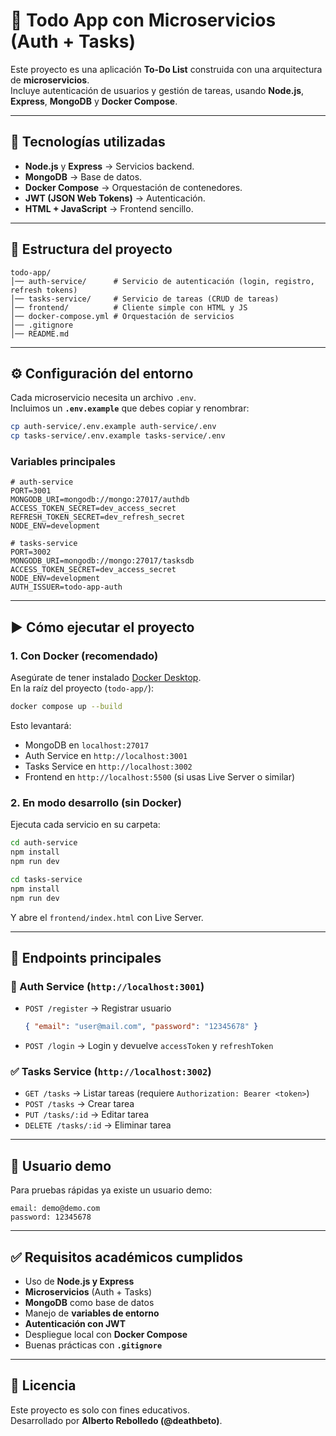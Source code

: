 # 📌 Todo App con Microservicios (Auth + Tasks)

Este proyecto es una aplicación **To-Do List** construida con una arquitectura de **microservicios**.  
Incluye autenticación de usuarios y gestión de tareas, usando **Node.js**, **Express**, **MongoDB** y **Docker Compose**.

---

## 🚀 Tecnologías utilizadas

- **Node.js** y **Express** → Servicios backend.
- **MongoDB** → Base de datos.
- **Docker Compose** → Orquestación de contenedores.
- **JWT (JSON Web Tokens)** → Autenticación.
- **HTML + JavaScript** → Frontend sencillo.

---

## 📂 Estructura del proyecto

```
todo-app/
│── auth-service/      # Servicio de autenticación (login, registro, refresh tokens)
│── tasks-service/     # Servicio de tareas (CRUD de tareas)
│── frontend/          # Cliente simple con HTML y JS
│── docker-compose.yml # Orquestación de servicios
│── .gitignore
│── README.md
```

---

## ⚙️ Configuración del entorno

Cada microservicio necesita un archivo `.env`.  
Incluimos un **`.env.example`** que debes copiar y renombrar:

```bash
cp auth-service/.env.example auth-service/.env
cp tasks-service/.env.example tasks-service/.env
```

### Variables principales

```env
# auth-service
PORT=3001
MONGODB_URI=mongodb://mongo:27017/authdb
ACCESS_TOKEN_SECRET=dev_access_secret
REFRESH_TOKEN_SECRET=dev_refresh_secret
NODE_ENV=development

# tasks-service
PORT=3002
MONGODB_URI=mongodb://mongo:27017/tasksdb
ACCESS_TOKEN_SECRET=dev_access_secret
NODE_ENV=development
AUTH_ISSUER=todo-app-auth
```

---

## ▶️ Cómo ejecutar el proyecto

### 1. Con Docker (recomendado)

Asegúrate de tener instalado [Docker Desktop](https://www.docker.com/).  
En la raíz del proyecto (`todo-app/`):

```bash
docker compose up --build
```

Esto levantará:

- MongoDB en `localhost:27017`
- Auth Service en `http://localhost:3001`
- Tasks Service en `http://localhost:3002`
- Frontend en `http://localhost:5500` (si usas Live Server o similar)

### 2. En modo desarrollo (sin Docker)

Ejecuta cada servicio en su carpeta:

```bash
cd auth-service
npm install
npm run dev
```

```bash
cd tasks-service
npm install
npm run dev
```

Y abre el `frontend/index.html` con Live Server.

---

## 📌 Endpoints principales

### 🔑 Auth Service (`http://localhost:3001`)

- `POST /register` → Registrar usuario
  ```json
  { "email": "user@mail.com", "password": "12345678" }
  ```
- `POST /login` → Login y devuelve `accessToken` y `refreshToken`

### ✅ Tasks Service (`http://localhost:3002`)

- `GET /tasks` → Listar tareas (requiere `Authorization: Bearer <token>`)
- `POST /tasks` → Crear tarea
- `PUT /tasks/:id` → Editar tarea
- `DELETE /tasks/:id` → Eliminar tarea

---

## 👤 Usuario demo

Para pruebas rápidas ya existe un usuario demo:

```
email: demo@demo.com
password: 12345678
```

---

## ✅ Requisitos académicos cumplidos

- Uso de **Node.js y Express**
- **Microservicios** (Auth + Tasks)
- **MongoDB** como base de datos
- Manejo de **variables de entorno**
- **Autenticación con JWT**
- Despliegue local con **Docker Compose**
- Buenas prácticas con **`.gitignore`**

---

## 📜 Licencia

Este proyecto es solo con fines educativos.  
Desarrollado por **Alberto Rebolledo (@deathbeto)**.
